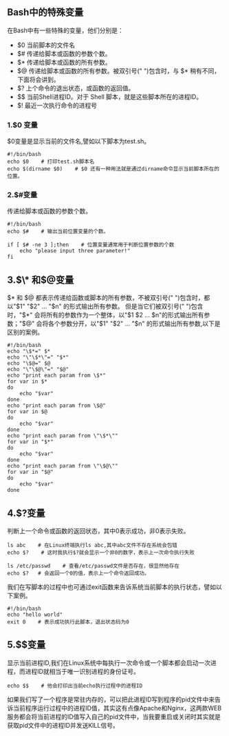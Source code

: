 ## Bash中的特殊变量

在Bash中有一些特殊的变量，他们分别是：

* $0    当前脚本的文件名
* $\#    传递给脚本或函数的参数个数。
* $\*    传递给脚本或函数的所有参数。
* $@    传递给脚本或函数的所有参数。被双引号\(" "\)包含时，与 $\* 稍有不同，下面将会讲到。
* $?    上个命令的退出状态，或函数的返回值。
* $$    当前Shell进程ID。对于 Shell 脚本，就是这些脚本所在的进程ID。
* $!    最近一次执行命令的进程号

### 1.$0 变量

$0变量是显示当前的文件名,譬如以下脚本为test.sh。

```
#!/bin/bash
echo $0    # 打印test.sh脚本名
echo $(dirname $0)    # $0 还有一种用法就是通过dirname命令显示当前脚本所在的位置。
```

### 2.$\#变量

传递给脚本或函数的参数个数。

```
#!/bin/bash
echo $#    # 输出当前位置变量的个数。

if [ $# -ne 3 ];then    # 位置变量通常用于判断位置参数的个数
    echo "please input three parameter!"
fi
```

## 3.$\* 和$@变量
$* 和 $@ 都表示传递给函数或脚本的所有参数，不被双引号(" ")包含时，都以"$1" "$2" … "$n" 的形式输出所有参数。
但是当它们被双引号(" ")包含时，"$*" 会将所有的参数作为一个整体，以"$1 $2 … $n"的形式输出所有参数；"$@" 会将各个参数分开，以"$1" "$2" … "$n" 的形式输出所有参数,以下是区别的案例。

```
#!/bin/bash
echo "\$*=" $*
echo "\"\$*\"=" "$*"
echo "\$@=" $@
echo "\"\$@\"=" "$@"
echo "print each param from \$*"
for var in $*
do
    echo "$var"
done
echo "print each param from \$@"
for var in $@
do
    echo "$var"
done
echo "print each param from \"\$*\""
for var in "$*"
do
    echo "$var"
done
echo "print each param from \"\$@\""
for var in "$@"
do
    echo "$var"
done
```

## 4.$?变量

判断上一个命令或函数的返回状态，其中0表示成功，非0表示失败。

```
ls abc    # 在Linux终端执行ls abc,其中abc文件不存在系统会包错
echo $?    # 这时我执行$?就会显示一个非0的数字，表示上一次命令执行失败

ls /etc/passwd    # 查看/etc/passwd文件是否存在，很显然他存在
echo $?   # 会返回一个0的值，表示上一个命令返回成功。
```

我们在写脚本的过程中也可通过exit函数来告诉系统当前脚本的执行状态，譬如以下案例。

```
#!/bin/bash
echo "hello world"
exit 0    # 表示成功执行此脚本，退出状态码为0
```

## 5.$$变量

显示当前进程ID,我们在Linux系统中每执行一次命令或一个脚本都会启动一次进程，而进程ID就相当于唯一识别进程的身份证号。

```
echo $$    # 他会打印出当前echo执行过程中的进程ID
```

如果我们写了一个程序是常驻内存的，可以把此进程ID写到程序的pid文件中来告诉当前程序运行过程中的进程ID值，其实这有点像Apache和Nginx，这两款WEB服务都会将当前进程的ID值写入自己的pid文件中，当我要重启或关闭时其实就是获取pid文件中的进程ID并发送KILL信号。


